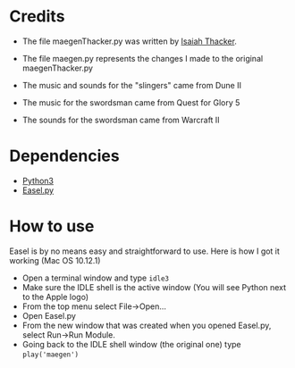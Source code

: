 # Credits
- The file maegenThacker.py was written by [Isaiah Thacker](https://github.com/ThackerCI).
- The file maegen.py represents the changes I made to the original maegenThacker.py

- The music and sounds for the "slingers" came from Dune II
- The music for the swordsman came from Quest for Glory 5
- The sounds for the swordsman came from Warcraft II

# Dependencies
- [Python3](https://www.python.org/downloads/)
- [Easel.py](https://github.com/qianji/Easel_PY)

# How to use
Easel is by no means easy and straightforward to use.
Here is how I got it working (Mac OS 10.12.1)
- Open a terminal window and type ```idle3```
- Make sure the IDLE shell is the active window (You will see Python next to the Apple logo)
- From the top menu select File->Open...
- Open Easel.py
- From the new window that was created when you opened Easel.py, select Run->Run Module.
- Going back to the IDLE shell window (the original one) type ```play('maegen')```
